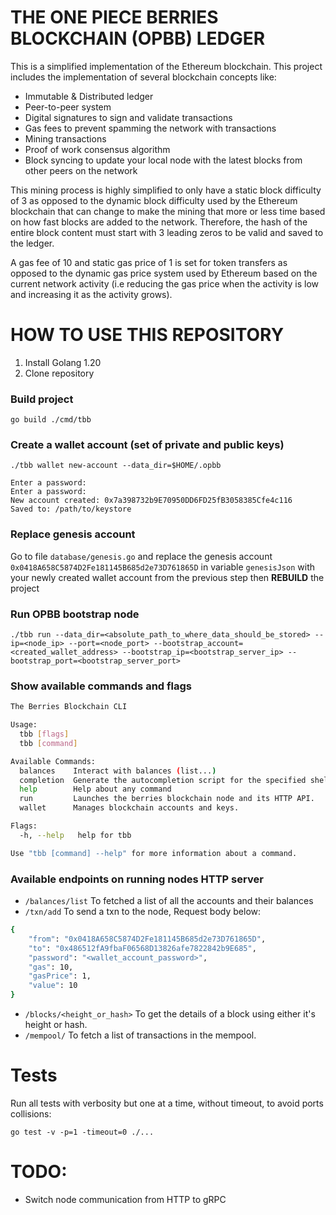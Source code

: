 # THE ONE PIECE BERRIES BLOCKCHAIN (OPBB) LEDGER
This is a simplified implementation of the Ethereum blockchain. This project includes the implementation of 
several blockchain concepts like:

- Immutable & Distributed ledger
- Peer-to-peer system
- Digital signatures to sign and validate transactions
- Gas fees to prevent spamming the network with transactions
- Mining transactions
- Proof of work consensus algorithm
- Block syncing to update your local node with the latest blocks from other peers on the network

This mining process is highly simplified to only have a static block difficulty of 3 as opposed to the 
dynamic block difficulty used by the Ethereum blockchain that can change to make the mining that more or less
time based on how fast blocks are added to the network. Therefore, the hash of the entire block content must
start with 3 leading zeros to be valid and saved to the ledger.

A gas fee of 10 and static gas price of 1 is set for token transfers as opposed to the dynamic gas price system used
by Ethereum based on the current network activity (i.e reducing the gas price when the activity is low and increasing
it as the activity grows).

# HOW TO USE THIS REPOSITORY
1. Install Golang 1.20
2. Clone repository 

### Build project
```
go build ./cmd/tbb
```

### Create a wallet account (set of private and public keys)
```
./tbb wallet new-account --data_dir=$HOME/.opbb
```
```
Enter a password: 
Enter a password: 
New account created: 0x7a398732b9E70950DD6FD25fB3058385Cfe4c116
Saved to: /path/to/keystore
```

### Replace genesis account
Go to file `database/genesis.go` and replace the genesis account `0x0418A658C5874D2Fe181145B685d2e73D761865D` in
variable `genesisJson` with your newly created wallet account from the previous step then **REBUILD** the project

### Run OPBB bootstrap node
```
./tbb run --data_dir=<absolute_path_to_where_data_should_be_stored> --ip=<node_ip> --port=<node_port> --bootstrap_account=<created_wallet_address> --bootstrap_ip=<bootstrap_server_ip> --bootstrap_port=<bootstrap_server_port>
```

### Show available commands and flags
```bash
The Berries Blockchain CLI

Usage:
  tbb [flags]
  tbb [command]

Available Commands:
  balances    Interact with balances (list...)
  completion  Generate the autocompletion script for the specified shell
  help        Help about any command
  run         Launches the berries blockchain node and its HTTP API.
  wallet      Manages blockchain accounts and keys.

Flags:
  -h, --help   help for tbb

Use "tbb [command] --help" for more information about a command.
```

### Available endpoints on running nodes HTTP server
- `/balances/list` To fetched a list of all the accounts and their balances
- `/txn/add` To send a txn to the node, Request body below:
```bash
{
    "from": "0x0418A658C5874D2Fe181145B685d2e73D761865D",
    "to": "0x486512fA9fbaF06568D13826afe7822842b9E685",
    "password": "<wallet_account_password>",
    "gas": 10,
    "gasPrice": 1,
    "value": 10
}
```
- `/blocks/<height_or_hash>` To get the details of a block using either it's height or hash.
- `/mempool/` To fetch a list of transactions in the mempool.

# Tests
Run all tests with verbosity but one at a time, without timeout, to avoid ports collisions:
```
go test -v -p=1 -timeout=0 ./...
```

# TODO:
- Switch node communication from HTTP to gRPC
